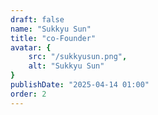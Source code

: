 ```yaml
---
draft: false
name: "Sukkyu Sun"
title: "co-Founder"
avatar: {
    src: "/sukkyusun.png",
    alt: "Sukkyu Sun"
}
publishDate: "2025-04-14 01:00"
order: 2
---
```

